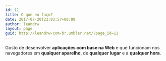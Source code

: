 ```yaml
---
id: 11
title: O que eu faço?
date: 2017-07-20T23:03:57+00:00
author: leandrw
layout: page
guid: http://leandrw-com-br.umbler.net/?page_id=11
---
```

Gosto de desenvolver <strong>aplicações com base na Web</strong> e que funcionam nos navegadores em <strong>qualquer aparelho</strong>, de <strong>qualquer lugar</strong> e a <strong>qualquer hora</strong>.